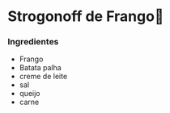 # Strogonoff de Frango:chicken:

### Ingredientes

- Frango
- Batata palha
- creme de leite
- sal
- queijo
- carne
